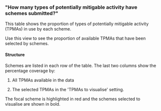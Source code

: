 ### "How many types of potentially mitigable activity have schemes submitted?"

This table shows the proportion of types of potentially mitigable activity (TPMAs) in use by each scheme.

Use this view to see the proportion of available TPMAs that have been selected by schemes.

#### Structure

Schemes are listed in each row of the table. The last two columns show the percentage coverage by:

1.  All TPMAs available in the data

2.  The selected TPMAs in the 'TPMAs to visualise' setting.

The focal scheme is highlighted in red and the schemes selected to visualise are shown in bold.
